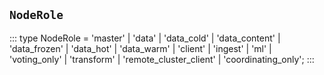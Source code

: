## `NodeRole`
:::
type NodeRole = 'master' | 'data' | 'data_cold' | 'data_content' | 'data_frozen' | 'data_hot' | 'data_warm' | 'client' | 'ingest' | 'ml' | 'voting_only' | 'transform' | 'remote_cluster_client' | 'coordinating_only';
:::
